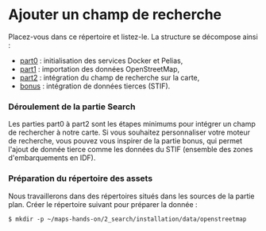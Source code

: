 # Ajouter un champ de recherche
Placez-vous dans ce répertoire et listez-le. La structure se décompose ainsi :
- [part0](./part0) : initialisation des services Docker et Pelias,
- [part1](./part1) : importation des données OpenStreetMap,
- [part2](./part2) : intégration du champ de recherche sur la carte,
- [bonus](./bonus) : intégration de données tierces (STIF).

### Déroulement de la partie Search
Les parties part0 à part2 sont les étapes minimums pour intégrer un champ de rechercher à notre carte. Si vous souhaitez personnaliser votre moteur de recherche, vous pouvez vous inspirer de la partie bonus, qui permet l'ajout de donnée tierce comme les données du STIF (ensemble des zones d'embarquements en IDF).

### Préparation du répertoire des assets
Nous travaillerons dans des répertoires situés dans les sources de la partie plan. Créer le répertoire suivant pour préparer la donnée :
```
$ mkdir -p ~/maps-hands-on/2_search/installation/data/openstreetmap
```